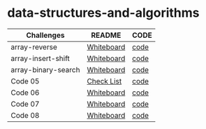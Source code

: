 # data-structures-and-algorithms

| Challenges         | README                                                         |CODE                                                           |
| -------------------| ---------------------------------------------------------------|---------------------------------------------------------------|
| array-reverse      | [Whiteboard](challenges/array-reverse/README.md)               |[code](challenges/array-reverse/array-reverse.java)            |
| array-insert-shift | [Whiteboard](challenges/array-insert-shift/README.md)          |[code](challenges/array-insert-shift/array-insert-shift.java)  |
|array-binary-search | [Whiteboard](challenges/array-binary-search/README.md)         |[code](challenges/array-binary-search/array-binary-search.java)|
| Code 05         | [Check List](challenges/linked-list/README.md)       | [code](challenges/linked-list/lib/src/main) |
| Code 06         | [Whiteboard](challenges/linked-list/README06.md)       | [code](challenges/linked-list/lib/src) |
| Code 07         | [Whiteboard](challenges/linked-list/README07.md)       | [code](challenges/linked-list/lib/src) |
| Code 08         | [Whiteboard](challenges/linked-list/README08.md)       | [code](challenges/linked-list/lib/src) |